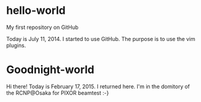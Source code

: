 hello-world
===========

My first repository on GitHub

Today is July 11, 2014. I started to use GitHub.
The purpose is to use the vim plugins.


Goodnight-world
===============
Hi there!
Today is February 17, 2015. I returned here.
I'm in the domitory of the RCNP@Osaka for PIXOR beamtest :-}

